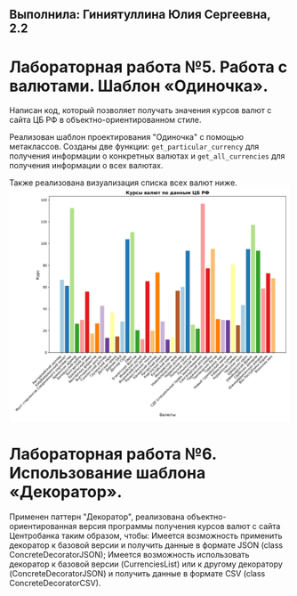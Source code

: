 ## Выполнила: Гиниятуллина Юлия Сергеевна, 2.2

# Лабораторная работа №5. Работа с валютами. Шаблон «Одиночка».
Написан код, который позволяет получать значения курсов валют с сайта ЦБ РФ в объектно-ориентированном стиле. 

Реализован шаблон проектирования "Одиночка" с помощью метаклассов. Созданы две функции: ```get_particular_currency``` для получения информации о конкретных валютах  и ```get_all_currencies``` для получения информации о всех валютах.

Также реализована визуализация списка всех валют ниже.
![image](images/currencies.jpg)


# Лабораторная работа №6. Использование шаблона «Декоратор».
Применен паттерн "Декоратор", реализована объектно-ориентированная версия программы получения курсов валют с сайта Центробанка таким образом, чтобы:
Имеется возможность применить декоратор к базовой версии и получить данные в формате JSON (class ConcreteDecoratorJSON);
Имеется возможность использовать декоратор к базовой версии (CurrenciesList) или к другому декоратору (ConcreteDecoratorJSON) и получить данные в формате CSV (class ConcreteDecoratorCSV).
